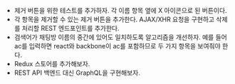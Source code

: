 - 제거 버튼을 위한 테스트를 추가하자. 각 이름 항목 옆에 X 아이콘으로 된 버튼이다.
- 각 항목을 제거할 수 있는 제거 버튼을 추가한다. AJAX/XHR 요청을 구현하고 삭제를 처리할 REST 엔드포인트를 추가한다.
- 검색어가 채팅방 이름의 중간에 있어도 일치하도록 알고리즘을 개선하자. 예를 들어 ac를 입력하면 react와 backbone이 ac를 포함하므로 두 가지 항목을 보여줘야 한다.
- Redux 스토어를 추가해보자.
- REST API 백엔드 대신 GraphQL을 구현해보자.
